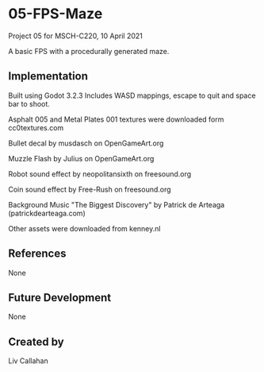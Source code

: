 # 05-FPS-Maze
Project 05 for MSCH-C220, 10 April 2021

A basic FPS with a procedurally generated maze.

## Implementation
Built using Godot 3.2.3
Includes WASD mappings, escape to quit and space bar to shoot.

Asphalt 005 and Metal Plates 001 textures were downloaded form cc0textures.com

Bullet decal by musdasch on OpenGameArt.org

Muzzle Flash by Julius on OpenGameArt.org

Robot sound effect by neopolitansixth on freesound.org

Coin sound effect by Free-Rush on freesound.org

Background Music "The Biggest Discovery" by Patrick de Arteaga (patrickdearteaga.com)

Other assets were downloaded from kenney.nl

## References
None

## Future Development
None

## Created by
Liv Callahan
